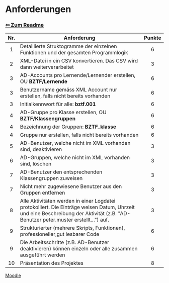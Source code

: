 # Anforderungen

### [⇦ Zum Readme](README.md)

| Nr. | Anforderung                                                                                                                                                                      | Punkte |
| :-: | -------------------------------------------------------------------------------------------------------------------------------------------------------------------------------- | :----: |
|  1  | Detaillierte Struktogramme der einzelnen Funktionen und der gesamten Programmlogik                                                                                               |   6    |
|  2  | XML-Datei in ein CSV konvertieren. Das CSV wird dann weiterverarbeitet                                                                                                           |   3    |
|  3  | AD-Accounts pro Lernende/Lernender erstellen, OU **BZTF/Lernende**                                                                                                               |   6    |
|  3  | Benutzername gemäss XML Account nur erstellen, falls nicht bereits vorhanden                                                                                                     |   6    |
|  3  | Initialkennwort für alle: **bztf.001**                                                                                                                                           |   6    |
|  4  | AD-Gruppe pro Klasse erstellen, OU **BZTF/Klassengruppen**                                                                                                                       |   6    |
|  4  | Bezeichnung der Gruppen: **BZTF_klasse**                                                                                                                                         |   6    |
|  4  | Gruppe nur erstellen, falls nicht bereits vorhanden                                                                                                                              |   6    |
|  5  | AD-Benutzer, welche nicht im XML vorhanden sind, deaktivieren                                                                                                                    |   3    |
|  6  | AD-Gruppen, welche nicht im XML vorhanden sind, löschen                                                                                                                          |   3    |
|  7  | AD-Benutzer den entsprechenden Klassengruppen zuweisen                                                                                                                           |   3    |
|  7  | Nicht mehr zugewiesene Benutzer aus den Gruppen entfernen                                                                                                                        |   3    |
|  8  | Alle Aktivitäten werden in einer Logdatei protokolliert. Die Einträge weisen Datum, Uhrzeit und eine Beschreibung der Aktivität (z.B. "AD-Benutzer peter.muster erstellt…") auf. |   3    |
|  9  | Strukturierter (mehrere Skripts, Funktionen), professioneller,gut lesbarer Code                                                                                                  |   6    |
|  9  | Die Arbeitsschritte (z.B. AD-Benutzer deaktivieren) können einzeln oder alle zusammen ausgeführt werden                                                                          |   6    |
| 10  | Präsentation des Projektes                                                                                                                                                       |   8    |

[Moodle](https://moodle.bztf.ch/mod/page/view.php?id=117963)
